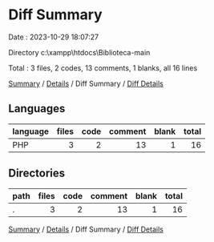 # Diff Summary

Date : 2023-10-29 18:07:27

Directory c:\\xampp\\htdocs\\Biblioteca-main

Total : 3 files,  2 codes, 13 comments, 1 blanks, all 16 lines

[Summary](results.md) / [Details](details.md) / Diff Summary / [Diff Details](diff-details.md)

## Languages
| language | files | code | comment | blank | total |
| :--- | ---: | ---: | ---: | ---: | ---: |
| PHP | 3 | 2 | 13 | 1 | 16 |

## Directories
| path | files | code | comment | blank | total |
| :--- | ---: | ---: | ---: | ---: | ---: |
| . | 3 | 2 | 13 | 1 | 16 |

[Summary](results.md) / [Details](details.md) / Diff Summary / [Diff Details](diff-details.md)